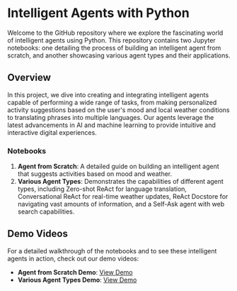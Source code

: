 # Intelligent Agents with Python

Welcome to the GitHub repository where we explore the fascinating world of intelligent agents using Python. This repository contains two Jupyter notebooks: one detailing the process of building an intelligent agent from scratch, and another showcasing various agent types and their applications.

## Overview

In this project, we dive into creating and integrating intelligent agents capable of performing a wide range of tasks, from making personalized activity suggestions based on the user's mood and local weather conditions to translating phrases into multiple languages. Our agents leverage the latest advancements in AI and machine learning to provide intuitive and interactive digital experiences.

### Notebooks

1. **Agent from Scratch**: A detailed guide on building an intelligent agent that suggests activities based on mood and weather.
2. **Various Agent Types**: Demonstrates the capabilities of different agent types, including Zero-shot ReAct for language translation, Conversational ReAct for real-time weather updates, ReAct Docstore for navigating vast amounts of information, and a Self-Ask agent with web search capabilities.

## Demo Videos

For a detailed walkthrough of the notebooks and to see these intelligent agents in action, check out our demo videos:

- **Agent from Scratch Demo**: [View Demo](https://drive.google.com/file/d/1ooNCt6SEGG1jlrj8ok4rWZ_u8XTGY2xk/view?usp=sharing)
- **Various Agent Types Demo**: [View Demo](https://drive.google.com/file/d/1vleSxb-hppV8c_VoQ_JCrFOKMBWlgkz0/view?usp=sharing)


